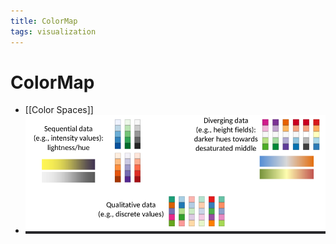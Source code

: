```yaml
---
title: ColorMap
tags: visualization
---
```


# ColorMap
- [[Color Spaces]]
- ![im](assets/Pasted%20Image%2020220411132754.png)






















































